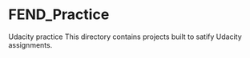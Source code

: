 # FEND_Practice
Udacity practice
This directory contains projects built to satify Udacity assignments. 
